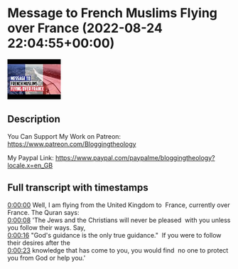 # Message to French Muslims Flying over France (2022-08-24 22:04:55+00:00)

![alt Message to French Muslims Flying over France](dobRqeW2HNA.jpg "Message to French Muslims Flying over France")

## Description

You Can Support My Work on Patreon:
https://www.patreon.com/Bloggingtheology

My Paypal Link: 
https://www.paypal.com/paypalme/bloggingtheology?locale.x=en_GB



## Full transcript with timestamps

[0:00:00](https://youtu.be/dobRqeW2HNA?t=0) Well, I am flying from the United Kingdom to 
France, currently over France. The Quran says:    
[0:00:08](https://youtu.be/dobRqeW2HNA?t=8) 'The Jews and the Christians will never be pleased 
with you unless you follow their ways. Say,    
[0:00:16](https://youtu.be/dobRqeW2HNA?t=16) "God's guidance is the only true guidance." 
If you were to follow their desires after the    
[0:00:23](https://youtu.be/dobRqeW2HNA?t=23) knowledge that has come to you, you would find 
no one to protect you from God or help you.'  
